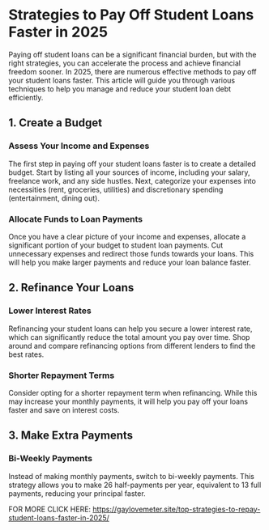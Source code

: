
# Strategies to Pay Off Student Loans Faster in 2025

Paying off student loans can be a significant financial burden, but with the right strategies, you can accelerate the process and achieve financial freedom sooner. In 2025, there are numerous effective methods to pay off your student loans faster. This article will guide you through various techniques to help you manage and reduce your student loan debt efficiently.

## 1. Create a Budget

### Assess Your Income and Expenses
The first step in paying off your student loans faster is to create a detailed budget. Start by listing all your sources of income, including your salary, freelance work, and any side hustles. Next, categorize your expenses into necessities (rent, groceries, utilities) and discretionary spending (entertainment, dining out).

### Allocate Funds to Loan Payments
Once you have a clear picture of your income and expenses, allocate a significant portion of your budget to student loan payments. Cut unnecessary expenses and redirect those funds towards your loans. This will help you make larger payments and reduce your loan balance faster.

## 2. Refinance Your Loans

### Lower Interest Rates
Refinancing your student loans can help you secure a lower interest rate, which can significantly reduce the total amount you pay over time. Shop around and compare refinancing options from different lenders to find the best rates.

### Shorter Repayment Terms
Consider opting for a shorter repayment term when refinancing. While this may increase your monthly payments, it will help you pay off your loans faster and save on interest costs.

## 3. Make Extra Payments

### Bi-Weekly Payments
Instead of making monthly payments, switch to bi-weekly payments. This strategy allows you to make 26 half-payments per year, equivalent to 13 full payments, reducing your principal faster.

FOR MORE CLICK HERE: https://gaylovemeter.site/top-strategies-to-repay-student-loans-faster-in-2025/
